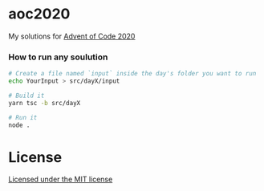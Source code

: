 # aoc2020

My solutions for [Advent of Code 2020](https://adventofcode.com/events/2020)

### How to run any soulution

```bash
# Create a file named `input` inside the day's folder you want to run
echo YourInput > src/dayX/input

# Build it
yarn tsc -b src/dayX

# Run it
node .
```

# License

[Licensed under the MIT license](./LICENSE.md)
